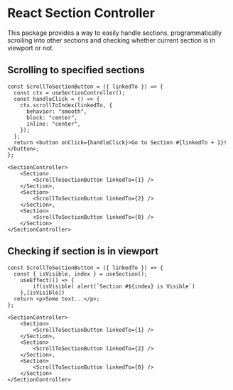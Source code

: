 # React Section Controller

This package provides a way to easily handle sections, programmatically scrolling into other sections and checking whether current section is in viewport or not.

## Scrolling to specified sections

```tsx
const ScrollToSectionButton = ({ linkedTo }) => {
  const ctx = useSectionController();
  const handleClick = () => {
    ctx.scrollToIndex(linkedTo, {
      behavior: "smooth",
      block: "center",
      inline: "center",
    });
  };
  return <button onClick={handleClick}>Go to Section #{linkedTo + 1}!</button>;
};

<SectionController>
	<Section>
		<ScrollToSectionButton linkedTo={1} />
	</Section>,
	<Section>
		<ScrollToSectionButton linkedTo={2} />
	</Section>,
	<Section>
		<ScrollToSectionButton linkedTo={0} />
	</Section>
</SectionController>
```

## Checking if section is in viewport

```tsx
const ScrollToSectionButton = ({ linkedTo }) => {
  const { isVisible, index } = useSection();
	useEffect(() => {
		if(isVisible) alert(`Section #${index} is Visible`)
	},[isVisible])
  return <p>Some text...</p>;
};

<SectionController>
	<Section>
		<ScrollToSectionButton linkedTo={1} />
	</Section>,
	<Section>
		<ScrollToSectionButton linkedTo={2} />
	</Section>,
	<Section>
		<ScrollToSectionButton linkedTo={0} />
	</Section>
</SectionController>
```